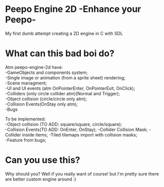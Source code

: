 # Peepo Engine 2D -Enhance your Peepo-
My first dumb attempt creating a 2D engine in C with SDL

# What can this bad boi do?
Atm peepo-engine-2d have:  
  -GameObjects and components system;  
  -Single image or animation (from a sprite sheet) rendering;  
  -Scene managment;  
  -UI and UI events (atm OnPointerEnter, OnPointerExit, OnClick);  
  -Colliders (only circle collider atm)(Normal and Trigger);  
  -Object collision (circle/circle only atm);  
  -Collision Events(OnStay only atm);  
  -Bugs  
  
To be implemented:  
  -Object collision (TO ADD: square/square, circle/square);  
  -Collision Events(TO ADD: OnEnter, OnStay);
  -Collider Collision Mask;
  -Collider inside items;
  -Tiled tilemaps import with collision masks;  
  -Feature from bugs;  
    
# Can you use this?
Why should you? Well if you really want of course! but I'm pretty sure there are better custom engine around :)
